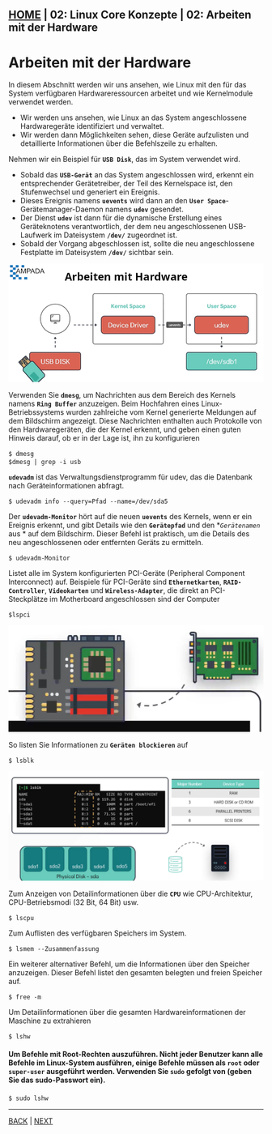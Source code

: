 [HOME](../../README.md) | 02: Linux Core Konzepte | 02: Arbeiten mit der Hardware
---
# Arbeiten mit der Hardware

In diesem Abschnitt werden wir uns ansehen, wie Linux mit den für das System verfügbaren Hardwareressourcen arbeitet und wie Kernelmodule verwendet werden.
- Wir werden uns ansehen, wie Linux an das System angeschlossene Hardwaregeräte identifiziert und verwaltet.
- Wir werden dann Möglichkeiten sehen, diese Geräte aufzulisten und detaillierte Informationen über die Befehlszeile zu erhalten.

Nehmen wir ein Beispiel für **`USB Disk`**, das im System verwendet wird.
- Sobald das **`USB-Gerät`** an das System angeschlossen wird, erkennt ein entsprechender Gerätetreiber, der Teil des Kernelspace ist, den Stufenwechsel und generiert ein Ereignis.
- Dieses Ereignis namens **`uevents`** wird dann an den **`User Space`**-Gerätemanager-Daemon namens **`udev`** gesendet.
- Der Dienst **`udev`** ist dann für die dynamische Erstellung eines Geräteknotens verantwortlich, der dem neu angeschlossenen USB-Laufwerk im Dateisystem **`/dev/`** zugeordnet ist.
- Sobald der Vorgang abgeschlossen ist, sollte die neu angeschlossene Festplatte im Dateisystem **`/dev/`** sichtbar sein.

![arbeiten-mit-hardware](../../images/working-with-hardware.PNG)

Verwenden Sie **`dmesg`**, um Nachrichten aus dem Bereich des Kernels namens **`Ring Buffer`** anzuzeigen. Beim Hochfahren eines Linux-Betriebssystems wurden zahlreiche vom Kernel generierte Meldungen auf dem Bildschirm angezeigt. Diese Nachrichten enthalten auch Protokolle von den Hardwaregeräten, die der Kernel erkennt, und geben einen guten Hinweis darauf, ob er in der Lage ist, ihn zu konfigurieren
```
$ dmesg
$dmesg | grep -i usb
```

**`udevadm`** ist das Verwaltungsdienstprogramm für udev, das die Datenbank nach Geräteinformationen abfragt.
```
$ udevadm info --query=Pfad --name=/dev/sda5
```

Der **`udevadm-Monitor`** hört auf die neuen **`uevents`** des Kernels, wenn er ein Ereignis erkennt, und gibt Details wie den **`Gerätepfad`** und den **`Gerätenamen`* aus * auf dem Bildschirm. Dieser Befehl ist praktisch, um die Details des neu angeschlossenen oder entfernten Geräts zu ermitteln.
```
$ udevadm-Monitor
```

Listet alle im System konfigurierten PCI-Geräte (Peripheral Component Interconnect) auf. Beispiele für PCI-Geräte sind **`Ethernetkarten`**, **`RAID-Controller`**, **`Videokarten`** und **`Wireless-Adapter`**, die direkt an PCI-Steckplätze im Motherboard angeschlossen sind der Computer
```
$lspci
```
![pci](../../images/pci.PNG)


So listen Sie Informationen zu **`Geräten blockieren`** auf
```
$ lsblk
```
![Block-Gerät](../../images/block-device.PNG)


Zum Anzeigen von Detailinformationen über die **`CPU`** wie CPU-Architektur, CPU-Betriebsmodi (32 Bit, 64 Bit) usw.
```
$ lscpu
```

Zum Auflisten des verfügbaren Speichers im System.
```
$ lsmem --Zusammenfassung
```

Ein weiterer alternativer Befehl, um die Informationen über den Speicher anzuzeigen. Dieser Befehl listet den gesamten belegten und freien Speicher auf.
```
$ free -m
```

Um Detailinformationen über die gesamten Hardwareinformationen der Maschine zu extrahieren
```
$ lshw
```

#### Um Befehle mit Root-Rechten auszuführen. Nicht jeder Benutzer kann alle Befehle im Linux-System ausführen, einige Befehle müssen als `root` oder `super-user` ausgeführt werden. Verwenden Sie **`sudo`** gefolgt von <command> (geben Sie das sudo-Passwort ein).

```
$ sudo lshw
```
---
[BACK](./01-Der-Linux-Kernel.md) | [NEXT](./03-Lab-Linux-Kernel.md)
